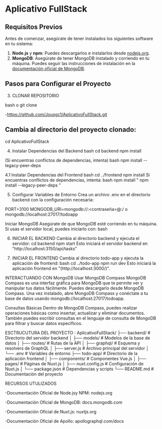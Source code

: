 # Aplicativo FullStack

## Requisitos Previos

Antes de comenzar, asegúrate de tener instalados los siguientes software en tu sistema:

1. **Node.js** y **npm**: Puedes descargarlos e instalarlos desde [nodejs.org](https://nodejs.org/).
2. **MongoDB**: Asegúrate de tener MongoDB instalado y corriendo en tu máquina. Puedes seguir las instrucciones de instalación en la [documentación oficial de MongoDB](https://docs.mongodb.com/manual/installation/).

## Pasos para Configurar el Proyecto

3. CLONAR REPOSITORIO

bash o git clone 

-https://github.com/Jousgc1/AplicativoFullStack.git


## Cambia al directorio del proyecto clonado:

cd AplicativoFullStack

4. Instalar Dependencias del Backend
bash
cd backend
npm install

(Si encuentras conflictos de dependencias, intenta)
bash
npm install --legacy-peer-deps

4.1 Instalar Dependencias del Frontend
bash
cd ../frontend
npm install
Si encuentras conflictos de dependencias, intenta:
bash
npm install " npm install --legacy-peer-deps "


5. Configurar Variables de Entorno
Crea un archivo .env en el directorio backend con la configuración necesaria:

PORT=3100
MONGODB_URI=mongodb://<usuario>:<contraseña>@<host>:<puerto>/<nombreBD> o  mongodb://localhost:27017/todoapp

Iniciar MongoDB
Asegúrate de que MongoDB esté corriendo en tu máquina. Si usas el servidor local, puedes iniciarlo con: bash

6. INICIAR EL BACKEND
Cambia al directorio backend y ejecuta el servidor:
cd backend
npm start
Esto iniciará el servidor backend en "http://localhost:3150/api/tasks"

7. INICIAR EL FRONTEND
Cambia al directorio todo-app y ejecuta la aplicación de frontend:
bash
cd ../todo-app
npm run dev
Esto iniciará la aplicación frontend en "(http://localhost:3000/)".

iNTERACTUANDO  CON MongoDB
Usar MongoDB Compass
MongoDB Compass es una interfaz gráfica para MongoDB que te permite ver y manipular tus datos fácilmente. Puedes descargarlo desde MongoDB Compass.
Una vez instalado, abre MongoDB Compass y conéctate a tu base de datos usando mongodb://localhost:27017/todoapp.

Consultas Básicas
Dentro de MongoDB Compass, puedes realizar operaciones básicas como insertar, actualizar y eliminar documentos.
También puedes escribir consultas en el lenguaje de consulta de MongoDB para filtrar y buscar datos específicos.

ESCTRUCUTURA DEL PROYECTO :
AplicativoFullStack/
├── backend/              # Directorio del servidor backend
│   ├── models/           # Modelos de la base de datos
│   ├── routes/           # Rutas de la API
│   ├── graphql/          # Esquema y resolvers de GraphQL
│   ├── server.js         # Archivo principal del servidor
│   └── .env              # Variables de entorno
├── todo-app/             # Directorio de la aplicación frontend
│   ├── components/       # Componentes Vue.js
│   ├── pages/            # Páginas de Nuxt.js
│   ├── nuxt.config.js    # Configuración de Nuxt.js
│   └── package.json      # Dependencias y scripts
└── README.md             # Documentación del proyecto

RECURSOS UTULIZADOS

-Documentación Oficial de Node.jsy NPM: nodejs.org

-Documentación Oficial de MongoDB: docs.mongodb.com

-Documentación Oficial de Nuxt.js: nuxtjs.org

-Documentación Oficial de Apollo: apollographql.com/docs

